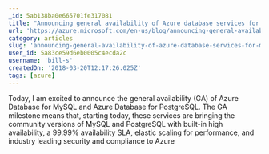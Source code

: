 ```yaml
---
_id: 5ab138ba0e665701fe317081
title: "Announcing general availability of Azure database services for MySQL and PostgreSQL"
url: 'https://azure.microsoft.com/en-us/blog/announcing-general-availability-of-azure-database-services-for-mysql-and-postgresql/'
category: articles
slug: 'announcing-general-availability-of-azure-database-services-for-mysql-and-postgresql'
user_id: 5a83ce59d6eb0005c4ecda2c
username: 'bill-s'
createdOn: '2018-03-20T12:17:26.025Z'
tags: [azure]
---
```


Today, I am excited to announce the general availability (GA) of Azure Database for MySQL and Azure Database for PostgreSQL. The GA milestone means that, starting today, these services are bringing the community versions of MySQL and PostgreSQL with built-in high availability, a 99.99% availability SLA, elastic scaling for performance, and industry leading security and compliance to Azure
